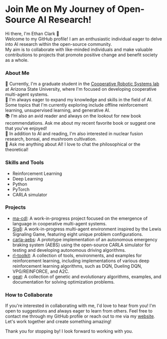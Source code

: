 # Join Me on My Journey of Open-Source AI Research!

Hi there, I'm Ethan Clark 👋  
Welcome to my GitHub profile! I am an enthusiastic individual eager to delve into AI research within the open-source community.  
My aim is to collaborate with like-minded individuals and make valuable contributions to projects that promote positive change and benefit society as a whole.

### About Me
🔭 Currently, I'm a graduate student in the [Cooperative Robotic Systems lab](https://www.public.asu.edu/~yzhan442/CRS.html) at Arizona State University, where I'm focused on developing cooperative multi-agent systems.  
🌱 I'm always eager to expand my knowledge and skills in the field of AI. Some topics that I'm currently exploring include offline reinforcement learning, unsupervised learning, and generative AI.  
📚 I'm also an avid reader and always on the lookout for new book recommendations. Ask me about my recent favorite book or suggest one that you've enjoyed!  
🍄 In addition to AI and reading, I'm also interested in nuclear fusion research, bonsai, and mushroom cultivation.  
💬 Ask me anything about AI! I love to chat the philosophical or the theoretical!  

### Skills and Tools
* Reinforcement Learning
* Deep Learning
* Python
* PyTorch
* CARLA simulator

### Projects
* [ma-cdl](https://github.com/ethanmclark1/ma-cdl): A work-in-progress project focused on the emergence of language in cooperative multi-agent systems.
* [Sig8](https://github.com/ethanmclark1/sig8): A work-in-progress multi-agent environment inspired by the Lewis Signaling Game, featuring eight unique problem configurations. 
* [carla-aebs](https://github.com/ethanmclark1/carla_aebs): A prototype implementation of an autonomous emergency braking system (AEBS) using the open-source CARLA simulator for testing and developing autonomous driving algorithms.  
* [rl-toolkit](https://github.com/ethanmclark1/rl_toolkit): A collection of tools, environments, and examples for reinforcement learning, including implementations of various deep reinforcement learning algorithms, such as DQN, Dueling DQN, VPG/REINFORCE, and A2C.
* [geat](https://github.com/ethanmclark1/geat): A collection of genetic and evolutionary algorithms, examples, and documentation for solving optimization problems.   

### How to Collaborate
If you're interested in collaborating with me, I'd love to hear from you! I'm open to suggestions and always eager to learn from others. Feel free to contact me through my GitHub profile or reach out to me via my [website](https://www.ethanmclark.com/). Let's work together and create something amazing!    

Thank you for stopping by! I look forward to working with you.
